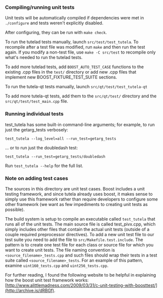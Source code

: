 ### Compiling/running unit tests

Unit tests will be automatically compiled if dependencies were met in `./configure`
and tests weren't explicitly disabled.

After configuring, they can be run with `make check`.

To run the tutelad tests manually, launch `src/test/test_tutela`. To recompile
after a test file was modified, run `make` and then run the test again. If you
modify a non-test file, use `make -C src/test` to recompile only what's needed
to run the tutelad tests.

To add more tutelad tests, add `BOOST_AUTO_TEST_CASE` functions to the existing
.cpp files in the `test/` directory or add new .cpp files that
implement new BOOST_FIXTURE_TEST_SUITE sections.

To run the tutela-qt tests manually, launch `src/qt/test/test_tutela-qt`

To add more tutela-qt tests, add them to the `src/qt/test/` directory and
the `src/qt/test/test_main.cpp` file.

### Running individual tests

test_tutela has some built-in command-line arguments; for
example, to run just the getarg_tests verbosely:

    test_tutela --log_level=all --run_test=getarg_tests

... or to run just the doubledash test:

    test_tutela --run_test=getarg_tests/doubledash

Run `test_tutela --help` for the full list.

### Note on adding test cases

The sources in this directory are unit test cases.  Boost includes a
unit testing framework, and since tutela already uses boost, it makes
sense to simply use this framework rather than require developers to
configure some other framework (we want as few impediments to creating
unit tests as possible).

The build system is setup to compile an executable called `test_tutela`
that runs all of the unit tests.  The main source file is called
test_pivx.cpp, which simply includes other files that contain the
actual unit tests (outside of a couple required preprocessor
directives). To add a new unit test file to our test suite you need
to add the file to `src/Makefile.test.include`. The pattern is to
create one test file for each class or source file for which you want
to create unit tests.  The file naming convention is
`<source_filename>_tests.cpp` and such files should wrap their tests
in a test suite called `<source_filename>_tests`.  For an example of
this pattern, examine `uint160_tests.cpp` and `uint256_tests.cpp`.

For further reading, I found the following website to be helpful in
explaining how the boost unit test framework works:
[http://www.alittlemadness.com/2009/03/31/c-unit-testing-with-boosttest/](http://archive.is/dRBGf).

